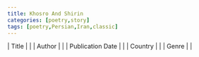 ```yaml
---
title: Khosro And Shirin
categories: [poetry,story]
tags: [poetry,Persian,Iran,classic]
---
```

| Title |  |
| Author |  |
| Publication Date |   |
| Country |  |
| Genre |   |
        